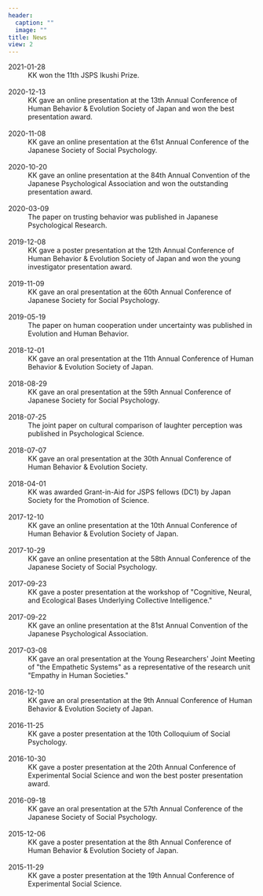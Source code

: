 ```yaml
---
header:
  caption: ""
  image: ""
title: News
view: 2
---
```


<article>
  <dt>
    2021-01-28
  </dt>
  <dd>
    KK won the 11th JSPS Ikushi Prize.
  </dd>
  <br/>
  <dt>
    2020-12-13
  </dt>
  <dd>
    KK gave an online presentation at the 13th Annual Conference of Human Behavior & Evolution Society of Japan and won the best presentation award.
  </dd>
  <br/>
  <dt>
    2020-11-08
  </dt>
  <dd>
    KK gave an online presentation at the 61st Annual Conference of the Japanese Society of Social Psychology.
  </dd>
  <br/>
  <dt>
    2020-10-20
  </dt>
  <dd>
    KK gave an online presentation at the 84th Annual Convention of the Japanese Psychological Association and won the outstanding presentation award.
  </dd>
  <br>
  <dt>
    2020-03-09
  </dt>
  <dd>
    The paper on trusting behavior was published in Japanese Psychological Research.
  </dd>
  <br>
  <dt>
    2019-12-08
  </dt>
  <dd>
    KK gave a poster presentation at the 12th Annual Conference of Human Behavior & Evolution Society of Japan and won the young investigator presentation award.
  </dd>
  <br>
  <dt>
    2019-11-09
  </dt>
  <dd>
    KK gave an oral presentation at the 60th Annual Conference of Japanese Society for Social Psychology.
  </dd>
  <br>
  <dt>
    2019-05-19
  </dt>
  <dd>
    The paper on human cooperation under uncertainty was published in Evolution and Human Behavior.
  </dd>
  <br>
  <dt>
    2018-12-01
  </dt>
  <dd>
    KK gave an oral presentation at the 11th Annual Conference of Human Behavior & Evolution Society of Japan.
  </dd>
  <br>
  <dt>
    2018-08-29
  </dt>
  <dd>
    KK gave an oral presentation at the 59th Annual Conference of Japanese Society for Social Psychology.
  </dd>
  <br>
  <dt>
    2018-07-25
  </dt>
  <dd>
    The joint paper on cultural comparison of laughter perception was published in Psychological Science.
  </dd>
  <br>
  <dt>
    2018-07-07
  </dt>
  <dd>
    KK gave an oral presentation at the 30th Annual Conference of Human Behavior & Evolution Society.
  </dd>
  <br>
  <dt>
    2018-04-01
  </dt>
  <dd>
    KK was awarded Grant-in-Aid for JSPS fellows (DC1) by Japan Society for the Promotion of Science.
  </dd>
  <br>
  <dt>
    2017-12-10
  </dt>
  <dd>
    KK gave an online presentation at the 10th Annual Conference of Human Behavior & Evolution Society of Japan.
  </dd>
  <br>
  <dt>
    2017-10-29
  </dt>
  <dd>
    KK gave an online presentation at the 58th Annual Conference of the Japanese Society of Social Psychology.
  </dd>
  <br>
  <dt>
    2017-09-23
  </dt>
  <dd>
    KK gave a poster presentation at the workshop of "Cognitive, Neural, and Ecological Bases Underlying Collective Intelligence."
  </dd>
  <br>
  <dt>
    2017-09-22
  </dt>
  <dd>
    KK gave an online presentation at the 81st Annual Convention of the Japanese Psychological Association.
  </dd>
  <br>
  <dt>
    2017-03-08
  </dt>
  <dd>
    KK gave an oral presentation at the Young Researchers' Joint Meeting of "the Empathetic Systems" as a representative of the research unit "Empathy in Human Societies."
  </dd>
  <br>
  <dt>
    2016-12-10
  </dt>
  <dd>
    KK gave an oral presentation at the 9th Annual Conference of Human Behavior & Evolution Society of Japan.
  </dd>
  <br>
  <dt>
    2016-11-25
  </dt>
  <dd>
    KK gave a poster presentation at the 10th Colloquium of Social Psychology.
  </dd>
  <br>
  <dt>
    2016-10-30
  </dt>
  <dd>
    KK gave a poster presentation at the 20th Annual Conference of Experimental Social Science and won the best poster presentation award.
  </dd>
  <br>
  <dt>
    2016-09-18
  </dt>
  <dd>
    KK gave an oral presentation at the 57th Annual Conference of the Japanese Society of Social Psychology.
  </dd>
  <br>
  <dt>
    2015-12-06
  </dt>
  <dd>
    KK gave a poster presentation at the 8th Annual Conference of Human Behavior & Evolution Society of Japan.
  </dd>
  <br>
  <dt>
    2015-11-29
  </dt>
  <dd>
    KK gave a poster presentation at the 19th Annual Conference of Experimental Social Science.
  </dd>
  <br>
</article>

